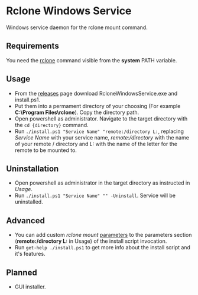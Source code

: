 # Rclone Windows Service
Windows service daemon for the rclone mount command.

## Requirements
You need the [rclone](https://rclone.org/downloads/) command visible from the **system** PATH variable.

## Usage
- From the [releases](https://github.com/MinikPLayer/RcloneWindowsService/releases/latest) page download RcloneWindowsService.exe and install.ps1.
- Put them into a permament directory of your choosing (For example **C:\\Program Files\\rclone**). Copy the directory path.
- Open powershell as administrator. Navigate to the target directory with the `cd {directory}` command.
- Run `./install.ps1 "Service Name" "remote:/directory L:`, replacing *Service Name* with your service name, *remote:/directory* with the name of your remote / directory and *L:* with the name of the letter for the remote to be mounted to.

## Uninstallation
- Open powershell as administrator in the target directory as instructed in *Usage*.
- Run `./install.ps1 "Service Name" "" -Uninstall`. Service will be uninstalled.

## Advanced
- You can add custom *rclone mount* [parameters](https://rclone.org/commands/rclone_mount/) to the parameters section (**remote:/directory L:** in Usage) of the install script invocation.
- Run `get-help ./install.ps1` to get more info about the install script and it's features.

## Planned
- GUI installer.
